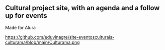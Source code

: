 ## Cultural project site, with an agenda and a follow up for events
Made for Alura

https://github.com/eduvinagre/site-eventosculturais-culturama/blob/main/Culturama.png
